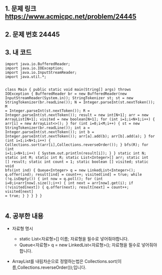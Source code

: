 <h2 id="1-문제-링크-httpswwwacmicpcnetproblem24445">1. 문제 링크 <a href="https://www.acmicpc.net/problem/24445">https://www.acmicpc.net/problem/24445</a></h2>
<h2 id="2-문제-번호-24445">2. 문제 번호 24445<img alt="" src="https://velog.velcdn.com/images/alsdk9349/post/b383870d-39de-49e8-9adf-d58703f00e88/image.png" /></h2>
<h2 id="3-내-코드">3. 내 코드</h2>
<pre><code class="language-java">import java.io.BufferedReader;
import java.io.IOException;
import java.io.InputStreamReader;
import java.util.*;

class Main {
    public static void main(String[] args) throws IOException {
        BufferedReader br = new BufferedReader(new InputStreamReader(System.in));
        StringTokenizer st;
        st = new StringTokenizer(br.readLine());
        N = Integer.parseInt(st.nextToken());
        M = Integer.parseInt(st.nextToken());
        R = Integer.parseInt(st.nextToken());
        result = new int[N+1];
        arr = new ArrayList[N+1];
        visited = new boolean[N+1];
        for (int i=1;i&lt;N+1;i++) {
            arr[i] = new ArrayList&lt;&gt;();
        }
        for (int i=0;i&lt;M;i++) {
            st = new StringTokenizer(br.readLine());
            int a = Integer.parseInt(st.nextToken());
            int b = Integer.parseInt(st.nextToken());
            arr[a].add(b);
            arr[b].add(a);
        }
        for (int i=1;i&lt;N+1;i++) {
            Collections.sort(arr[i],Collections.reverseOrder());
        }
        bfs(R);
        for (int i=1;i&lt;N+1;i++) {
            System.out.println(result[i]);
        }
    }
    static int N;
    static int M;
    static int R;
    static List&lt;Integer&gt;[] arr;
    static int [] result;
    static int count = 1;
    static boolean [] visited;
    static void bfs(int ind) {
        Queue&lt;Integer&gt; q = new LinkedList&lt;Integer&gt;();
        q.offer(ind);
        result[ind] = count++;
        visited[ind] = true;
        while (!q.isEmpty()) {
            int now = q.poll();
            for (int i=0;i&lt;arr[now].size();i++) {
                int next = arr[now].get(i);
                if (!visited[next]) {
                    q.offer(next);
                    result[next] = count++;
                    visited[next] = true;
                }
            }
        }
    }
}</code></pre>
<h2 id="4-공부한-내용">4. 공부한 내용</h2>
<ul>
<li><p>자료형 명시</p>
<ul>
<li>static List&lt;자료형&gt;[] 이름; 자료형을 필수로 넣어줘야합니다.</li>
<li>Queue&lt;자료형&gt; q = new LinkedList&lt;자료형&gt;(); 자료형을 필수로 넣어줘야합니다.</li>
</ul>
</li>
<li><p>ArrayList를 내림차순으로 정렬하는법은 Collections.sort(이름,Collections.reverseOrder());입니다.</p>
</li>
</ul>